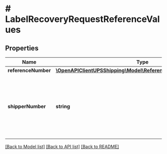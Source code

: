 # # LabelRecoveryRequestReferenceValues

## Properties

Name | Type | Description | Notes
------------ | ------------- | ------------- | -------------
**referenceNumber** | [**\OpenAPIClientUPSShipping\Model\ReferenceValuesReferenceNumber**](ReferenceValuesReferenceNumber.md) |  |
**shipperNumber** | **string** | Required if ReferenceNumber/Value is populated. Shipper&#39;s six digit account number. Must be six alphanumeric characters. Must be associated with the Internet account used to login. |

[[Back to Model list]](../../README.md#models) [[Back to API list]](../../README.md#endpoints) [[Back to README]](../../README.md)
